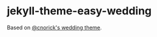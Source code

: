 # jekyll-theme-easy-wedding
Based on [@cnorick's wedding theme](https://github.com/cnorick/jekyll-theme-easy-wedding).

